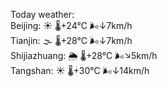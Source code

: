 Today weather:  
Beijing: ☀️   🌡️+24°C 🌬️↓7km/h  
Tianjin: 🌫  🌡️+28°C 🌬️↓7km/h  
Shijiazhuang: 🌦   🌡️+28°C 🌬️↘5km/h  
Tangshan: ☀️   🌡️+30°C 🌬️↓14km/h  
